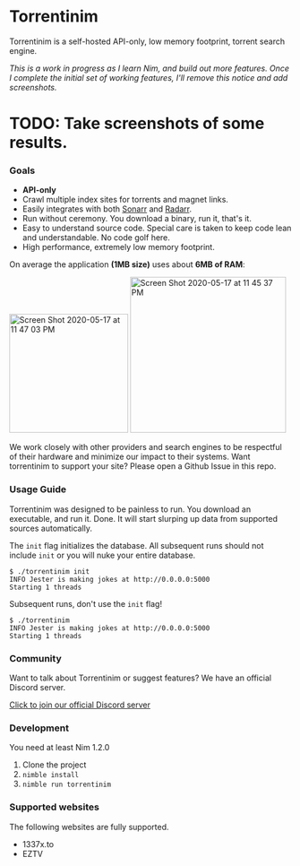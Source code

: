 # Torrentinim

Torrentinim is a self-hosted API-only, low memory footprint, torrent search engine.

_This is a work in progress as I learn Nim, and build out more features. Once I complete
the initial set of working features, I'll remove this notice and add screenshots._

# TODO: Take screenshots of some results.

### Goals

- **API-only**
- Crawl multiple index sites for torrents and magnet links.
- Easily integrates with both [Sonarr](https://github.com/Sonarr/Sonarr) and [Radarr](https://github.com/Radarr/Radarr).
- Run without ceremony. You download a binary, run it, that's it.
- Easy to understand source code. Special care is taken to keep code lean and understandable. No code golf here.
- High performance, extremely low memory footprint.

On average the application **(1MB size)** uses about **6MB of RAM**:

<img width="212" alt="Screen Shot 2020-05-17 at 11 47 03 PM" src="https://user-images.githubusercontent.com/686715/82172638-bf4a7400-9898-11ea-809d-02bb2a0c00d3.png">

<img width="278" alt="Screen Shot 2020-05-17 at 11 45 37 PM" src="https://user-images.githubusercontent.com/686715/82172601-a6da5980-9898-11ea-92a3-6be4087d93cb.png">

We work closely with other providers and search engines to be respectful of their
hardware and minimize our impact to their systems. Want torrentinim to support your
site? Please open a Github Issue in this repo.

### Usage Guide

Torrentinim was designed to be painless to run. You download an executable, and run it. Done.
It will start slurping up data from supported sources automatically.

The `init` flag initializes the database. All subsequent runs should not include `init` or you
will nuke your entire database.

```
$ ./torrentinim init
INFO Jester is making jokes at http://0.0.0.0:5000
Starting 1 threads
```

Subsequent runs, don't use the `init` flag!

```
$ ./torrentinim
INFO Jester is making jokes at http://0.0.0.0:5000
Starting 1 threads
```

### Community

Want to talk about Torrentinim or suggest features? We have an official Discord server.

[Click to join our official Discord server](https://discord.gg/CFtGUaW)

### Development

You need at least Nim 1.2.0

1. Clone the project
2. `nimble install`
3. `nimble run torrentinim`

### Supported websites

The following websites are fully supported.

- 1337x.to
- EZTV